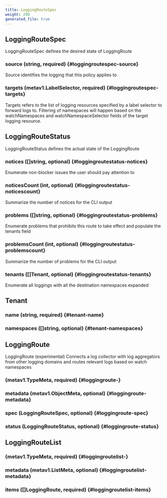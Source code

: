 ```yaml
---
title: LoggingRouteSpec
weight: 200
generated_file: true
---
```


## LoggingRouteSpec

LoggingRouteSpec defines the desired state of LoggingRoute

### source (string, required) {#loggingroutespec-source}

Source identifies the logging that this policy applies to 


### targets (metav1.LabelSelector, required) {#loggingroutespec-targets}

Targets refers to the list of logging resources specified by a label selector to forward logs to. Filtering of namespaces will happen based on the watchNamespaces and watchNamespaceSelector fields of the target logging resource. 



## LoggingRouteStatus

LoggingRouteStatus defines the actual state of the LoggingRoute

### notices ([]string, optional) {#loggingroutestatus-notices}

Enumerate non-blocker issues the user should pay attention to 


### noticesCount (int, optional) {#loggingroutestatus-noticescount}

Summarize the number of notices for the CLI output 


### problems ([]string, optional) {#loggingroutestatus-problems}

Enumerate problems that prohibits this route to take effect and populate the tenants field 


### problemsCount (int, optional) {#loggingroutestatus-problemscount}

Summarize the number of problems for the CLI output 


### tenants ([]Tenant, optional) {#loggingroutestatus-tenants}

Enumerate all loggings with all the destination namespaces expanded 



## Tenant

### name (string, required) {#tenant-name}


### namespaces ([]string, optional) {#tenant-namespaces}



## LoggingRoute

LoggingRoute (experimental)
Connects a log collector with log aggregators from other logging domains and routes relevant logs based on watch namespaces

###  (metav1.TypeMeta, required) {#loggingroute-}


### metadata (metav1.ObjectMeta, optional) {#loggingroute-metadata}


### spec (LoggingRouteSpec, optional) {#loggingroute-spec}


### status (LoggingRouteStatus, optional) {#loggingroute-status}



## LoggingRouteList

###  (metav1.TypeMeta, required) {#loggingroutelist-}


### metadata (metav1.ListMeta, optional) {#loggingroutelist-metadata}


### items ([]LoggingRoute, required) {#loggingroutelist-items}



